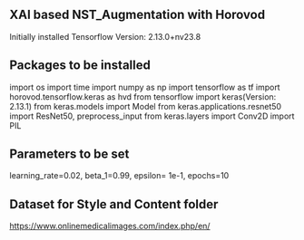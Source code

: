 ## XAI based NST_Augmentation with Horovod

Initially installed Tensorflow Version: 2.13.0+nv23.8

## Packages to be installed
import os
import time
import numpy as np
import tensorflow as tf
import horovod.tensorflow.keras as hvd
from tensorflow import keras(Version: 2.13.1)
from keras.models import Model
from keras.applications.resnet50 import ResNet50, preprocess_input
from keras.layers import Conv2D
import PIL

## Parameters to be set
learning_rate=0.02,
beta_1=0.99,
epsilon= 1e-1,
epochs=10

## Dataset for Style and Content folder
https://www.onlinemedicalimages.com/index.php/en/



